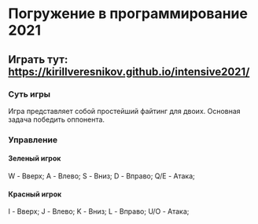 # Погружение в программирование 2021
## Играть тут: https://kirillveresnikov.github.io/intensive2021/
### Суть игры
Игра представляет собой простейший файтинг для двоих. Основная задача победить оппонента.
### Управление
#### Зеленый игрок
W - Вверх;
A - Влево;
S - Вниз;
D - Вправо;
Q/E - Атака;

#### Красный игрок
I - Вверх;
J - Влево;
K - Вниз;
L - Вправо;
U/O - Атака;

